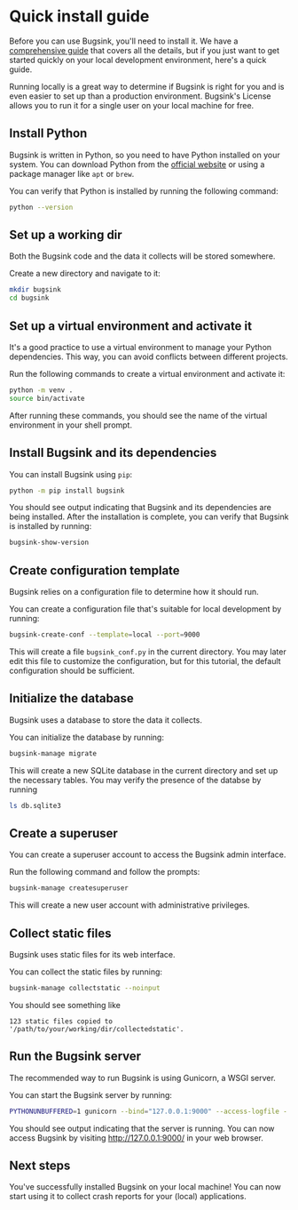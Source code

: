 # Quick install guide

Before you can use Bugsink, you'll need to install it. We have a [comprehensive
guide](/how-to/install) that covers all the details, but if you just want to get
started quickly on your local development environment, here's a quick guide.

Running locally is a great way to determine if Bugsink is right for you and is
even easier to set up than a production environment. Bugsink's License allows
you to run it for a single user on your local machine for free.

## Install Python

Bugsink is written in Python, so you need to have Python installed on your
system. You can download Python from the [official
website](https://www.python.org/downloads/) or using a package manager like
`apt` or `brew`.

You can verify that Python is installed by running the following command:

```bash
python --version
```

## Set up a working dir

Both the Bugsink code and the data it collects will be stored somewhere.

Create a new directory and navigate to it:

```bash
mkdir bugsink
cd bugsink
```

## Set up a virtual environment and activate it

It's a good practice to use a virtual environment to manage your Python
dependencies. This way, you can avoid conflicts between different projects.

Run the following commands to create a virtual environment and activate it:

```bash
python -m venv .
source bin/activate
```

After running these commands, you should see the name of the virtual environment
in your shell prompt.

## Install Bugsink and its dependencies

You can install Bugsink using `pip`:

```bash
python -m pip install bugsink
```

You should see output indicating that Bugsink and its dependencies are being
installed. After the installation is complete, you can verify that Bugsink is
installed by running:

```bash
bugsink-show-version
```

## Create configuration template

Bugsink relies on a configuration file to determine how it should run.

You can create a configuration file that's suitable for local development by
running:

```bash
bugsink-create-conf --template=local --port=9000
```

This will create a file `bugsink_conf.py` in the current directory. You may
later edit this file to customize the configuration, but for this tutorial, the
default configuration should be sufficient.

## Initialize the database

Bugsink uses a database to store the data it collects.

You can initialize the database by running:

```bash
bugsink-manage migrate
```

This will create a new SQLite database in the current directory and set up the
necessary tables. You may verify the presence of the databse by running

```bash
ls db.sqlite3
```

## Create a superuser

You can create a superuser account to access the Bugsink admin interface.

Run the following command and follow the prompts:

```bash
bugsink-manage createsuperuser
```

This will create a new user account with administrative privileges.

## Collect static files

Bugsink uses static files for its web interface.

You can collect the static files by running:

```bash
bugsink-manage collectstatic --noinput
```

You should see something like

```
123 static files copied to '/path/to/your/working/dir/collectedstatic'.
```


## Run the Bugsink server

The recommended way to run Bugsink is using Gunicorn, a WSGI server.

You can start the Bugsink server by running:

```bash
PYTHONUNBUFFERED=1 gunicorn --bind="127.0.0.1:9000" --access-logfile - --capture-output --error-logfile - bugsink.wsgi
```

You should see output indicating that the server is running. You can now access Bugsink by visiting
http://127.0.0.1:9000/ in your web browser.



## Next steps

You've successfully installed Bugsink on your local machine! You can now start
using it to collect crash reports for your (local) applications.
